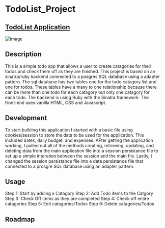 # TodoList_Project
## [TodoList Application](https://hull-todos-program.herokuapp.com/lists)

![image](https://user-images.githubusercontent.com/12583065/158920617-49ae46ec-8755-4e17-ad20-53cd3263da83.png)

## Description
This is a simple todo app that allows a user to create catagories for their todos and check them off as they are finished. This project is based on an sinatra/ruby backend connected to a posgres SQL database using a adapter pattern. The sql database has two tables one for the todo catagory list and one for todos. These tables have a many to one relationship because there can be more than one todo for each catagory but only one catagory for each todo. The backend is using Ruby with the Sinatra framework. The front-end uses vanilla HTML, CSS and Javascript.

## Development
To start building this application I started with a basic file using cookies/session to store the data to be used for the application. This included dates, daily budget, and expenses. AFter getting the application working, I pulled out all of the methods creating, retrieving, updating, and deleting data from the main application file into a session persistance file to set up a simple interation between the session and the main file. Lastly, I changed the session persistance file into a data persistance file that connected to a prosgre SQL database using an adapter pattern.

## Usage
Step 1: Start by adding a Catagory
Step 2: Add Todo items to the Catgory
Step 3: Check Off items as they are completed
Step 4: Check off entire catagories
Step 5: Edit catagories/Todos
Step 6: Delete catagories/Todos

## Roadmap
